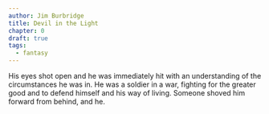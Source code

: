 ```yaml
---
author: Jim Burbridge
title: Devil in the Light
chapter: 0
draft: true
tags:
  - fantasy
---
```


His eyes shot open and he was immediately hit with an understanding of the circumstances he was in. He was a soldier in a war, fighting for the greater good and to defend himself and his way of living. Someone shoved him forward from behind, and he.